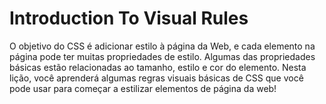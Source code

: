 # Introduction To Visual Rules
O objetivo do CSS é adicionar estilo à página da Web, e cada elemento na página pode ter muitas propriedades de estilo. Algumas das propriedades básicas estão relacionadas ao tamanho, estilo e cor do elemento. Nesta lição, você aprenderá algumas regras visuais básicas de CSS que você pode usar para começar a estilizar elementos de página da web!